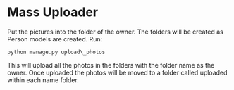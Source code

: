# Mass Uploader
Put the pictures into the folder of the owner. The folders will
be created as Person models are created. Run:
```
python manage.py upload\_photos
```
This will upload all the photos in the folders with the folder
name as the owner. Once uploaded the photos will be moved to a
folder called uploaded within each name folder.
